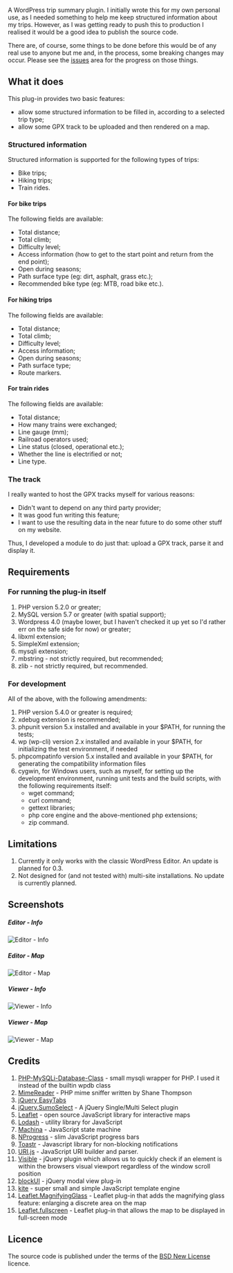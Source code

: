 A WordPress trip summary plugin. I initially wrote this for my own personal use, as I needed something to help me keep structured information about my trips.
However, as I was getting ready to push this to production I realised it would be a good idea to publish the source code.

There are, of course, some things to be done before this would be of any real use to anyone but me and, in the process, some breaking changes may occur.
Please see the [issues](https://github.com/alexboia/WP-Trip-Summary/issues) area for the progress on those things.

## What it does
This plug-in provides two basic features:
- allow some structured information to be filled in, according to a selected trip type;
- allow some GPX track to be uploaded and then rendered on a map.

### Structured information
Structured information is supported for the following types of trips:
- Bike trips;
- Hiking trips;
- Train rides.

#### For bike trips
The following fields are available:
- Total distance;
- Total climb;
- Difficulty level;
- Access information (how to get to the start point and return from the end point);
- Open during seasons;
- Path surface type (eg: dirt, asphalt, grass etc.);
- Recommended bike type (eg: MTB, road bike etc.).

#### For hiking trips
The following fields are available:
- Total distance;
- Total climb;
- Difficulty level;
- Access information;
- Open during seasons;
- Path surface type;
- Route markers.

#### For train rides
The following fields are available:
- Total distance;
- How many trains were exchanged;
- Line gauge (mm);
- Railroad operators used;
- Line status (closed, operational etc.);
- Whether the line is electrified or not;
- Line type.

### The track
I really wanted to host the GPX tracks myself for various reasons:
- Didn't want to depend on any third party provider;
- It was good fun writing this feature;
- I want to use the resulting data in the near future to do some other stuff on my website.

Thus, I developed a module to do just that: upload a GPX track, parse it and display it.

## Requirements
### For running the plug-in itself
1. PHP version 5.2.0 or greater;
2. MySQL version 5.7 or greater (with spatial support);
4. Wordpress 4.0 (maybe lower, but I haven't checked it up yet so I'd rather err on the safe side for now) or greater;
5. libxml extension;
6. SimpleXml extension;
7. mysqli extension;
8. mbstring - not strictly required, but recommended;
9. zlib - not strictly required, but recommended.

### For development
All of the above, with the following amendments:
1. PHP version 5.4.0 or greater is required;
2. xdebug extension is recommended;
3. phpunit version 5.x installed and available in your $PATH, for running the tests;
4. wp (wp-cli) version 2.x installed and available in your $PATH, for initializing the test environment, if needed
5. phpcompatinfo version 5.x installed and available in your $PATH, for generating the compatibility information files
6. cygwin, for Windows users, such as myself, for setting up the development environment, running unit tests and the build scripts, with the following requirements itself:
   - wget command;
   - curl command;
   - gettext libraries;
   - php core engine and the above-mentioned php extensions;
   - zip command.

## Limitations
1. Currently it only works with the classic WordPress Editor. An update is planned for 0.3.
2. Not designed for (and not tested with) multi-site installations. No update is currently planned.

## Screenshots
##### Editor - Info
![Editor - Info](../screenshots/E1.png?raw=true)

##### Editor - Map
![Editor - Map](../screenshots/E2.png?raw=true)

##### Viewer - Info
![Viewer - Info](../screenshots/V1.png?raw=true)

##### Viewer - Map
![Viewer - Map](../screenshots/V2.png?raw=true)

## Credits
1. [PHP-MySQLi-Database-Class](https://github.com/joshcam/PHP-MySQLi-Database-Class) - small mysqli wrapper for PHP. I used it instead of the builtin wpdb class
2. [MimeReader](http://social-library.org/) - PHP mime sniffer written by Shane Thompson
3. [jQuery EasyTabs](https://github.com/JangoSteve/jQuery-EasyTabs)
4. [jQuery.SumoSelect](https://github.com/HemantNegi/jquery.sumoselect) - A jQuery Single/Multi Select plugin
5. [Leaflet](https://github.com/Leaflet/Leaflet) - open source JavaScript library for interactive maps
6. [Lodash](https://github.com/lodash/lodash) - utility library for JavaScript
7. [Machina](https://github.com/ifandelse/machina.js/tree/master) - JavaScript state machine
8. [NProgress](https://github.com/rstacruz/nprogress) - slim JavaScript progress bars
9. [Toastr](https://github.com/CodeSeven/toastr) - Javascript library for non-blocking notifications
10. [URI.js](https://github.com/medialize/URI.js) - JavaScript URI builder and parser.
11. [Visible](https://github.com/teamdf/jquery-visible) - jQuery plugin which allows us to quickly check if an element is within the browsers visual viewport regardless of the window scroll position
12. [blockUI](https://github.com/malsup/blockui/) - jQuery modal view plug-in
13. [kite](http://code.google.com/p/kite/) - super small and simple JavaScript template engine
14. [Leaflet.MagnifyingGlass](https://github.com/bbecquet/Leaflet.MagnifyingGlass) - Leaflet plug-in that adds the magnifying glass feature: enlarging a discrete area on the map
15. [Leaflet.fullscreen](https://github.com/Leaflet/Leaflet.fullscreen) - Leaflet plug-in that allows the map to be displayed in full-screen mode

## Licence
The source code is published under the terms of the [BSD New License](https://opensource.org/licenses/BSD-3-Clause) licence.

